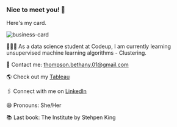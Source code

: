 ### Nice to meet you! 👋  

Here's my card.

![business-card](https://i.pinimg.com/originals/14/6c/8d/146c8d61749a8354cce9eb5345279cee.gif)   
  
👩🏼‍💻 As a data science student at Codeup, I am currently learning unsupervised machine learning algorithms - Clustering.  

📨  Contact me: thompson.bethany.01@gmail.com  

🌎  Check out my [Tableau](https://public.tableau.com/profile/thompson.bethany.01#!/)  

🖇  Connect with me on [LinkedIn](https://www.linkedin.com/in/bethany-thompson-068009142/)

😄  Pronouns: She/Her  

📚  Last book: The Institute by Stehpen King
